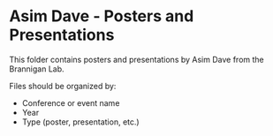 # Asim Dave - Posters and Presentations

This folder contains posters and presentations by Asim Dave from the Brannigan Lab.

Files should be organized by:
- Conference or event name
- Year
- Type (poster, presentation, etc.)

